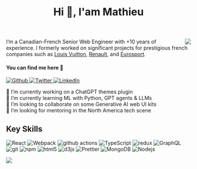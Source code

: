 <header>
  <h1>Hi 👋, I'am Mathieu</h1>
</header>
<img align="right" src="https://media2.giphy.com/media/cFdHXXm5GhJsc/giphy.gif?width=50">

I’m a Canadian-French Senior Web Engineer with +10 years of experience. I formerly worked on significant projects for prestigious french companies such as [Louis Vuitton], [Renault], and [Eurosport].

#### You can find me here 🔗
<p>
  <a href="https://github.com/degouville" target="_blank">
    <img alt="Github" src="https://img.shields.io/badge/GitHub-%2312100E.svg?&style=for-the-badge&logo=Github&logoColor=white" />
  </a>
  <a href="https://twitter.com/matdegouville" target="_blank">
    <img alt="Twitter" src="https://img.shields.io/badge/twitter-%231DA1F2.svg?&style=for-the-badge&logo=twitter&logoColor=white" />
  </a>
  <a href="https://www.linkedin.com/in/degouville/" target="_blank">
    <img alt="LinkedIn" src="https://img.shields.io/badge/linkedin-%230077B5.svg?&style=for-the-badge&logo=linkedin&logoColor=white" />
  </a>
</p>

<p>
🔭 I’m currently working on a ChatGPT themes plugin <br>
🌱 I’m currently learning ML with Python, GPT agents & LLMs <br>
👯 I’m looking to collaborate on some Generative AI web UI kits <br>
🤔 I’m looking for mentoring in the North America tech scene <br>
</p>

 
## Key Skills
<p>
  <img alt="React" src="https://img.shields.io/badge/-React-45b8d8?style=flat-square&logo=react&logoColor=white" />
  <img alt="Webpack" src="https://img.shields.io/badge/-Webpack-8DD6F9?style=flat-square&logo=webpack&logoColor=white" /> 
  <img alt="github actions" src="https://img.shields.io/badge/-Github_Actions-2088FF?style=flat-square&logo=github-actions&logoColor=white" />
  <img alt="TypeScript" src="https://img.shields.io/badge/-TypeScript-007ACC?style=flat-square&logo=typescript&logoColor=white" />
  <img alt="redux" src="https://img.shields.io/badge/-Redux-764ABC?style=flat-square&logo=redux&logoColor=white" />
  <img alt="GraphQL" src="https://img.shields.io/badge/-GraphQL-E10098?style=flat-square&logo=graphql&logoColor=white" />
  <img alt="git" src="https://img.shields.io/badge/-Git-F05032?style=flat-square&logo=git&logoColor=white" />
  <img alt="npm" src="https://img.shields.io/badge/-NPM-CB3837?style=flat-square&logo=npm&logoColor=white" />
  <img alt="html5" src="https://img.shields.io/badge/-HTML5-E34F26?style=flat-square&logo=html5&logoColor=white" />
  <img alt="d3js" src="https://img.shields.io/badge/-D3.js-F9A03C?style=flat-square&logo=d3.js&logoColor=white" />
  <img alt="Prettier" src="https://img.shields.io/badge/-Prettier-F7B93E?style=flat-square&logo=prettier&logoColor=white" />
  <img alt="MongoDB" src="https://img.shields.io/badge/-MongoDB-13aa52?style=flat-square&logo=mongodb&logoColor=white" />
  <img alt="Nodejs" src="https://img.shields.io/badge/-Nodejs-43853d?style=flat-square&logo=Node.js&logoColor=white" />
</p>


[![](https://activity-graph.herokuapp.com/graph?username=degouville&theme=react-dark&hide_border=true)](https://github.com/degouville)
 

[Louis Vuitton]: https://louisvuitton.com/
[Renault]: https://www.renaultgroup.com/
[Eurosport]: https://www.eurosport.fr/

<!--
**degouville/degouville** is a ✨ _special_ ✨ repository because its `README.md` (this file) appears on your GitHub profile.

TODO:
[x] Add description
[x] Add cool Gif
  [] Add YT, IG
[x] Add stack Badges
[] Add Open Source contribs
[] Add dynamic blog feed
[] Add YT feed
[] Add dynamic location infos (time, weather, ect...)
-->
